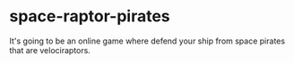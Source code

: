 # space-raptor-pirates
It's going to be an online game where defend your ship from space pirates that are velociraptors. 
